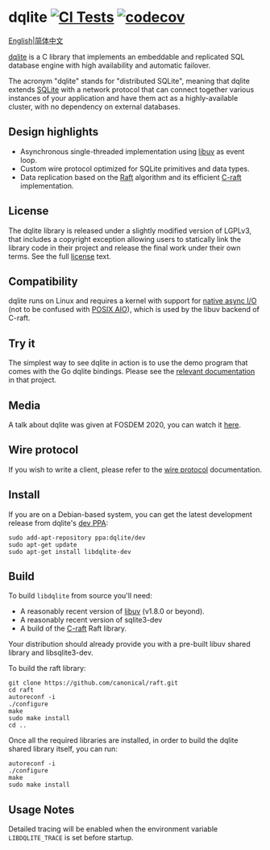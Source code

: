 dqlite [![CI Tests](https://github.com/canonical/dqlite/actions/workflows/build-and-test.yml/badge.svg)](https://github.com/canonical/dqlite/actions/workflows/build-and-test.yml) [![codecov](https://codecov.io/gh/canonical/dqlite/branch/master/graph/badge.svg)](https://codecov.io/gh/canonical/dqlite)
======

[English](./README.md)|[简体中文](./README_CH.md)

[dqlite](https://dqlite.io) is a C library that implements an embeddable and replicated SQL database
engine with high availability and automatic failover.

The acronym "dqlite" stands for "distributed SQLite", meaning that dqlite extends
[SQLite](https://sqlite.org/) with a network protocol that can connect together
various instances of your application and have them act as a highly-available
cluster, with no dependency on external databases.

Design highlights
----------------

* Asynchronous single-threaded implementation using [libuv](https://libuv.org/)
  as event loop.
* Custom wire protocol optimized for SQLite primitives and data types.
* Data replication based on the [Raft](https://raft.github.io/) algorithm and its
  efficient [C-raft](https://github.com/canonical/raft) implementation.

License
-------

The dqlite library is released under a slightly modified version of LGPLv3, that
includes a copyright exception allowing users to statically link the library code
in their project and release the final work under their own terms. See the full
[license](https://github.com/canonical/dqlite/blob/master/LICENSE) text.

Compatibility
-------------

dqlite runs on Linux and requires a kernel with support for [native async
I/O](https://man7.org/linux/man-pages/man2/io_setup.2.html) (not to be confused
with [POSIX AIO](https://man7.org/linux/man-pages/man7/aio.7.html)), which is
used by the libuv backend of C-raft.

Try it
-------

The simplest way to see dqlite in action is to use the demo program that comes
with the Go dqlite bindings. Please see the [relevant
documentation](https://github.com/canonical/go-dqlite#demo) in that project.

Media
-----

A talk about dqlite was given at FOSDEM 2020, you can watch it
[here](https://fosdem.org/2020/schedule/event/dqlite/).

Wire protocol
-------------

If you wish to write a client, please refer to the [wire protocol](https://dqlite.io/docs/protocol)
documentation.

Install
-------

If you are on a Debian-based system, you can get the latest development release from
dqlite's [dev PPA](https://launchpad.net/~dqlite/+archive/ubuntu/dev):

```
sudo add-apt-repository ppa:dqlite/dev
sudo apt-get update
sudo apt-get install libdqlite-dev
```

Build
-----

To build ``libdqlite`` from source you'll need:

* A reasonably recent version of [libuv](http://libuv.org/) (v1.8.0 or beyond).
* A reasonably recent version of sqlite3-dev
* A build of the [C-raft](https://github.com/canonical/raft) Raft library.

Your distribution should already provide you with a pre-built libuv shared
library and libsqlite3-dev.

To build the raft library:

```
git clone https://github.com/canonical/raft.git
cd raft
autoreconf -i
./configure
make
sudo make install
cd ..
```

Once all the required libraries are installed, in order to build the dqlite
shared library itself, you can run:

```
autoreconf -i
./configure
make
sudo make install
```

Usage Notes
-----------

Detailed tracing will be enabled when the environment variable `LIBDQLITE_TRACE` is set before startup.


